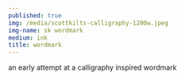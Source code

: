 ```yaml
---
published: true
img: /media/scottkilts-calligraphy-1200w.jpeg
img-name: sk wordmark
medium: ink
title: wordmark
---
```

   
   
an early attempt at a calligraphy inspired wordmark